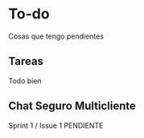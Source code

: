 # To-do

Cosas que tengo pendientes


## Tareas

Todo bien

## Chat Seguro Multicliente

Sprint 1 / Issue 1
PENDIENTE
